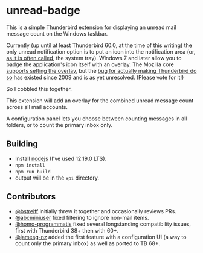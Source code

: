 # unread-badge

This is a simple Thunderbird extension for displaying an unread mail message count
on the Windows taskbar.

Currently (up until at least Thunderbird 60.0, at the time of this writing) the only
unread notification option is to put an icon into the notification area (or,
[as it is often called](https://devblogs.microsoft.com/oldnewthing/20030910-00/?p=42583),
the system tray). Windows 7 and later allow you to badge the application's icon itself
with an overlay. The Mozilla core [supports setting the overlay](https://bugzilla.mozilla.org/show_bug.cgi?id=515907),
but the [bug for actually making Thunderbird do so](https://bugzilla.mozilla.org/show_bug.cgi?id=494137)
has existed since 2009 and is as yet unresolved. (Please vote for it!)

So I cobbled this together.

This extension will add an overlay for the combined unread message count across all
mail accounts.

A configuration panel lets you choose between counting messages in all folders, or
to count the primary inbox only.

## Building
- Install [nodejs](https://nodejs.org/) (I've used 12.19.0 LTS).
- `npm install`
- `npm run build`
- output will be in the `xpi` directory.

## Contributors

- [@bstreiff](https://github.com/bstreiff/) initially threw it together and occasionally reviews PRs.
- [@abcminiuser](https://github.com/abcminiuser) fixed filtering to ignore non-mail items.
- [@homo-programmatis](https://github.com/homo-programmatis) fixed several longstanding compatibility issues, first with Thunderbird 38+ then with 60+.
- [@jamesg-nz](https://github.com/jamesg-nz) added the first feature with a configuration UI (a way to count only the primary inbox) as well as ported to TB 68+.
